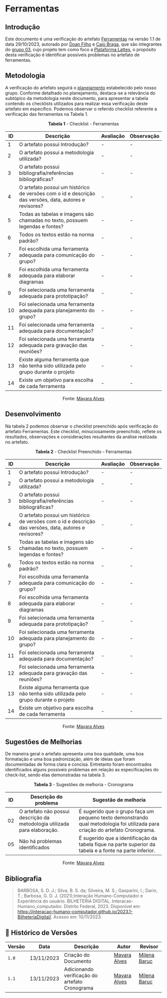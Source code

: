# Ferramentas
 
## Introdução

Este documento é uma verificação do artefato [Ferramentas](https://interacao-humano-computador.github.io/2023.2-PlataformaLattes/planejamento/ferramentas/) na versão 1.1 de data 29/10/2023, autorado por [Doan Filho](https://github.com/FilhoDoan) e [Caio Braga](https://github.com/migueldefrias), que são integrantes do [grupo 03](https://interacao-humano-computador.github.io/2023.2-PlataformaLattes/), cujo projeto tem como foco a [Plataforma Lattes](https://www.lattes.cnpq.br/), o propósito desta verificação é identificar possíveis problemas no artefato de ferramentas. 


## Metodologia 

A verificação do artefato seguirá o [planejamento](https://interacao-humano-computador.github.io/2023.2-Ventoy/verificacao/planejamendoDaVerificacao/) estabelecido pelo nosso grupo. Conforme detalhado no planejamento, destaca-se a relevância do subtópico da metodologia neste documento, para apresentar a tabela contendo os checklists utilizados para realizar essa verificação deste artefato em especifico. Podemos observar o referido checklist referente a verificação das ferramentas na Tabela 1. 

<center>

**Tabela 1** - Checklist - Ferramentas 

| ID | Descrição                                                                                                                      | Avaliação  | Observação                                                             |
|----|--------------------------------------------------------------------------------------------------------------------------------|------------|------------------------------------------------------------------------|
| 1  | O artefato possui Introdução?                                                                                                  | -          | -   |
| 2  | O artefato possui a metodologia utilizada?                                                                    		      | -          | -    |
| 3  | O artefato possui bibliografia/referências bibliográficas?                                                                     | -          | -  |
| 4  | O artefato possui um histórico de versões com o id e descrição das versões, data, autores e revisores?                         | -          | -   |
| 5  | Todas as tabelas e imagens são chamadas no texto, possuem legendas e fontes?                                                   | -          | -   |
| 6  | Todos os textos estão na norma padrão?                                       						      | -          | -            |
| 7  |       Foi escolhida uma ferramenta adequada para comunicação do grupo?      |      -       |    -             |
| 8  |      Foi escolhida uma ferramenta adequada para elaborar diagramas          |               -           |    -             |
| 9  |          Foi selecionada uma ferramenta adequada para prototipação?         |           -             |      -           |
| 10 |    Foi selecionada uma ferramenta adequada para planejamento do grupo?      |             -               |    -             |
| 11 |     Foi selecionada uma ferramenta adequada para documentação?              |            -             |       -          |
| 12 |    Foi selecionada uma ferramenta adequada para gravação das reuniões?      |            -            |       -          |
| 13 | Existe alguma ferramenta que não tenha sido utilizada pelo grupo durante o projeto | -     |  -    |
| 14 | Existe um objetivo para escolha de cada ferramenta |      -      |     -    |

Fonte: [Mayara Alves](https://github.com/Mayara-tech) 

</center>

## Desenvolvimento 

Na tabela 2 podemos observar o checklist preenchido após verificação do artefato Ferramentas. Este checklist, minuciosamente preenchido, reflete os resultados, observações e considerações resultantes da análise realizada no artefato.

<center>

**Tabela 2** - Checklist Preenchido - Ferramentas

| ID | Descrição                                                                                                                      | Avaliação  | Observação                                                             |
|----|--------------------------------------------------------------------------------------------------------------------------------|------------|------------------------------------------------------------------------|
| 1  | O artefato possui Introdução?                                                                                                  | -          | -   |
| 2  | O artefato possui a metodologia utilizada?                                                                    		      | -          | -    |
| 3  | O artefato possui bibliografia/referências bibliográficas?                                                                     | -          | -  |
| 4  | O artefato possui um histórico de versões com o id e descrição das versões, data, autores e revisores?                         | -          | -   |
| 5  | Todas as tabelas e imagens são chamadas no texto, possuem legendas e fontes?                                                   | -          | -   |
| 6  | Todos os textos estão na norma padrão?                                       						      | -          | -            |
| 7  |       Foi escolhida uma ferramenta adequada para comunicação do grupo?      |      -       |    -             |
| 8  |      Foi escolhida uma ferramenta adequada para elaborar diagramas          |               -           |    -             |
| 9  |          Foi selecionada uma ferramenta adequada para prototipação?         |           -             |      -           |
| 10 |    Foi selecionada uma ferramenta adequada para planejamento do grupo?      |             -               |    -             |
| 11 |     Foi selecionada uma ferramenta adequada para documentação?              |            -             |       -          |
| 12 |    Foi selecionada uma ferramenta adequada para gravação das reuniões?      |            -            |       -          |
| 13 | Existe alguma ferramenta que não tenha sido utilizada pelo grupo durante o projeto | -     |  -    |
| 14 | Existe um objetivo para escolha de cada ferramenta |      -      |     -    |


Fonte: [Mayara Alves](https://github.com/Mayara-tech) 

</center>


## Sugestões de Melhorias

De maneira geral o artefato apresenta uma boa qualidade, uma boa formatação e uma boa padronização, além de ideias que foram documentadas de forma clara e concisa. Entretanto foram encontrados identificados alguns possíveis problemas em relação as especificações do check-list, sendo elas demonstradas na tabela 3. 

<center>

**Tabela 3** - Sugestões de melhoria - Cronograma

| ID | Descrição do problema | Sugestão de melhoria |
| --- | ---------------------| ---------------------- |
| 02 | O artefato não possui descrição da metodologia utilizada para elaboração. | É sugerido que o grupo faça um pequeno texto demonstrando qual metodologia foi utilizada para criação do artefato Cronograma.
| 05 | Não há problemas identificados | É sugerido que a identificação da tabela fique na parte superior da tabela e a fonte na parte inferior.

Fonte: [Mayara Alves](https://github.com/Mayara-tech) 
</center>

## Bibliografia

> BARBOSA, S. D. J.; Silva, B. S. da; Silveira, M. S.; Gasparini, I.; Darin, T.; Barbosa, G. D. J. (2021);Interação Humano-Computador e Experiência do usuário.
> BILHETERIA DIGITAL. Interacao-Humano_computador. Distrito Federal, 2023. Disponível em: <https://interacao-humano-computador.github.io/2023.1-BilheteriaDigital/>. Acesso em: 10/11/2023.<br>

## 📑 Histórico de Versões

| Versão | Data       | Descrição                                       | Autor                                          | Revisor                                      |
| ------ | ---------- | ----------------------------------------------- | -----------------------------------------------| ---------------------------------------------|
| `1.0`  | 13/11/2023 | Criação do Documento | [Mayara Alves](https://github.com/Mayara-tech)  | [Milena Baruc](https://github.com/MilenaBaruc) |
| `1.1`  | 13/11/2023 | Adicionando verificação do artefato Cronograma  |  [Mayara Alves](https://github.com/Mayara-tech) | [Milena Baruc](https://github.com/MilenaBaruc) |
